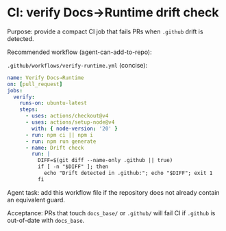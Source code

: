 # CI: verify Docs→Runtime drift check

Purpose: provide a compact CI job that fails PRs when `.github` drift is detected.

Recommended workflow (agent-can-add-to-repo):

`.github/workflows/verify-runtime.yml` (concise):

```yaml
name: Verify Docs→Runtime
on: [pull_request]
jobs:
  verify:
    runs-on: ubuntu-latest
    steps:
      - uses: actions/checkout@v4
      - uses: actions/setup-node@v4
        with: { node-version: '20' }
      - run: npm ci || npm i
      - run: npm run generate
      - name: Drift check
        run: |
          DIFF=$(git diff --name-only .github || true)
          if [ -n "$DIFF" ]; then
            echo "Drift detected in .github:"; echo "$DIFF"; exit 1
          fi
```

Agent task: add this workflow file if the repository does not already contain an equivalent guard.

Acceptance: PRs that touch `docs_base/` or `.github/` will fail CI if `.github` is out-of-date with `docs_base`.

